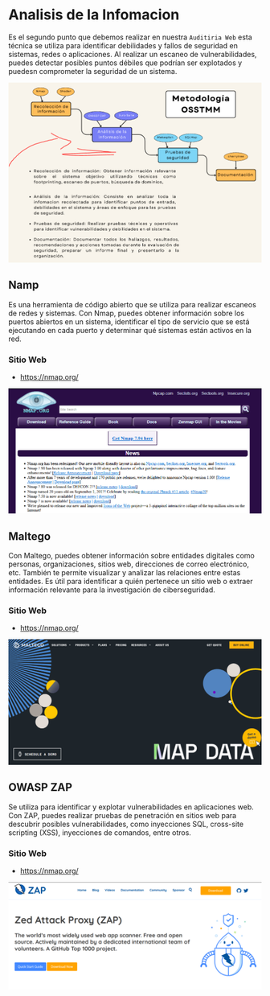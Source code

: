 # Analisis de la Infomacion 

Es el segundo punto que debemos realizar en nuestra `Auditiria Web` esta técnica se utiliza para identificar debilidades y fallos de seguridad en sistemas, redes o aplicaciones. Al realizar un escaneo de vulnerabilidades, puedes detectar posibles puntos débiles que podrían ser explotados y puedesn comprometer la seguridad de un sistema.

![Descripción de la imagen](img/metodologia.png)


## Namp

Es una herramienta de código abierto que se utiliza para realizar escaneos de redes y sistemas. Con Nmap, puedes obtener información sobre los puertos abiertos en un sistema, identificar el tipo de servicio que se está ejecutando en cada puerto y determinar qué sistemas están activos en la red.

### Sitio Web

- https://nmap.org/

![Descripción de la imagen](img/nmap.PNG)

## Maltego

Con Maltego, puedes obtener información sobre entidades digitales como personas, organizaciones, sitios web, direcciones de correo electrónico, etc. También te permite visualizar y analizar las relaciones entre estas entidades. Es útil para identificar a quién pertenece un sitio web o extraer información relevante para la investigación de ciberseguridad.

### Sitio Web

- https://nmap.org/

![Descripción de la imagen](img/maltego.PNG)



## OWASP ZAP

Se utiliza para identificar y explotar vulnerabilidades en aplicaciones web. Con ZAP, puedes realizar pruebas de penetración en sitios web para descubrir posibles vulnerabilidades, como inyecciones SQL, cross-site scripting (XSS), inyecciones de comandos, entre otros. 

### Sitio Web

- https://nmap.org/

![Descripción de la imagen](img/zap.PNG)
